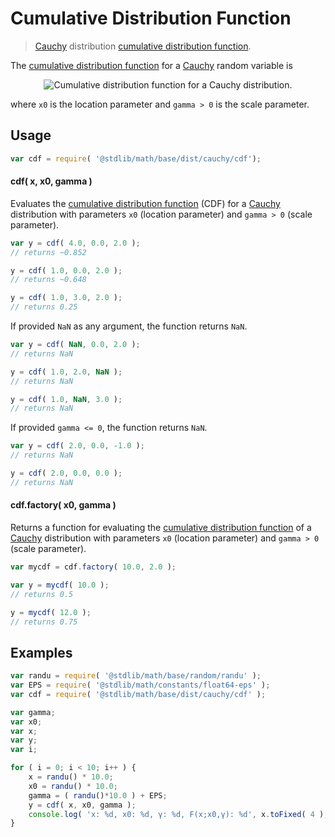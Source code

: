# Cumulative Distribution Function

> [Cauchy][cauchy] distribution [cumulative distribution function][cdf].


<section class="intro">

The [cumulative distribution function][cdf] for a [Cauchy][cauchy] random variable is

<!-- <equation class="equation" label="eq:cdf" align="center" raw="center" data-raw-text="F(x; x_0,\gamma)=\frac{1}{\pi} \arctan\left(\frac{x-x_0}{\gamma}\right)+\frac{1}{2}" alt="Cumulative distribution function for a Cauchy distribution."> -->

<div class="equation" align="center" data-raw-text="F(x; x_0,\gamma)=\frac{1}{\pi} \arctan\left(\frac{x-x_0}{\gamma}\right)+\frac{1}{2}" data-equation="eq:cdf">
    <img src="" alt="Cumulative distribution function for a Cauchy distribution.">
    <br>
</div>

<!-- </equation> -->

where `x0` is the location parameter and `gamma > 0` is the scale parameter.


</section>

<!-- /.intro -->


<section class="usage">

## Usage

``` javascript
var cdf = require( '@stdlib/math/base/dist/cauchy/cdf');
```

#### cdf( x, x0, gamma )

Evaluates the [cumulative distribution function][cdf] (CDF) for a [Cauchy][cauchy] distribution with parameters `x0` (location parameter) and `gamma > 0` (scale parameter).

``` javascript
var y = cdf( 4.0, 0.0, 2.0 );
// returns ~0.852

y = cdf( 1.0, 0.0, 2.0 );
// returns ~0.648

y = cdf( 1.0, 3.0, 2.0 );
// returns 0.25
```

If provided `NaN` as any argument, the function returns `NaN`.

``` javascript
var y = cdf( NaN, 0.0, 2.0 );
// returns NaN

y = cdf( 1.0, 2.0, NaN );
// returns NaN

y = cdf( 1.0, NaN, 3.0 );
// returns NaN
```

If provided `gamma <= 0`, the function returns `NaN`.

``` javascript
var y = cdf( 2.0, 0.0, -1.0 );
// returns NaN

y = cdf( 2.0, 0.0, 0.0 );
// returns NaN
```

#### cdf.factory( x0, gamma )

Returns a function for evaluating the [cumulative distribution function][cdf] of a [Cauchy][cauchy] distribution with parameters `x0` (location parameter) and `gamma > 0` (scale parameter).

``` javascript
var mycdf = cdf.factory( 10.0, 2.0 );

var y = mycdf( 10.0 );
// returns 0.5

y = mycdf( 12.0 );
// returns 0.75
```

</section>

<!-- /.usage -->


<section class="examples">

## Examples

``` javascript
var randu = require( '@stdlib/math/base/random/randu' );
var EPS = require( '@stdlib/math/constants/float64-eps' );
var cdf = require( '@stdlib/math/base/dist/cauchy/cdf' );

var gamma;
var x0;
var x;
var y;
var i;

for ( i = 0; i < 10; i++ ) {
    x = randu() * 10.0;
    x0 = randu() * 10.0;
    gamma = ( randu()*10.0 ) + EPS;
    y = cdf( x, x0, gamma );
    console.log( 'x: %d, x0: %d, γ: %d, F(x;x0,γ): %d', x.toFixed( 4 ), x0.toFixed( 4 ), gamma.toFixed( 4 ), y.toFixed( 4 ) );
}
```

</section>

<!-- /.examples -->


<section class="links">

[cdf]:  https://en.wikipedia.org/wiki/Cumulative_distribution_function
[cauchy]: https://en.wikipedia.org/wiki/Cauchy_distribution

</section>

<!-- /.links -->

